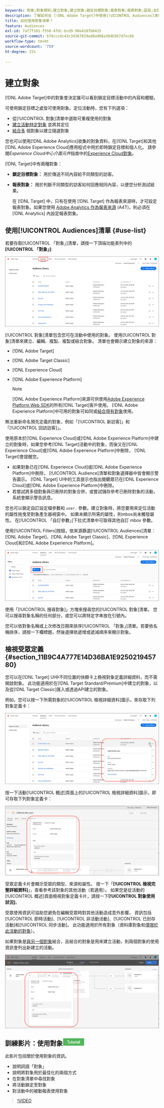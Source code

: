 ```yaml
---
keywords: 對象;對象規則;建立對象;建立對象;鎖定目標對象;報表對象;報表對象;區段;自訂設定檔參數;對象定義;對象清單
description: 了解如何在 [!DNL Adobe Target]中使用[!UICONTROL Audiences]清單。
title: 如何使用對象清單？
feature: Audiences
exl-id: 7af7f101-f550-4fdc-bcd9-90e4107b0415
source-git-commit: b74cccdc43c34367819ed8a908a304b567d7ecbb
workflow-type: tm+mt
source-wordcount: '759'
ht-degree: 31%

---
```


# 建立對象

[!DNL Adobe Target]中的對象會決定誰可以看到鎖定目標活動中的內容和體驗。

可使用鎖定目標之處皆可使用對象。定位活動時，您有下列選項：

* 從[!UICONTROL 對象]清單中選取可重複使用的對象
* [建立活動特定對象](/help/c-target/creating-activity-only-audience.md) 並將其定位
* [結合多](/help/c-target/combining-multiple-audiences.md#concept_A7386F1EA4394BD2AB72399C225981E5) 個對象以建立隨選對象

您也可以使用[!DNL Adobe Analytics]收集的對象資料，在[!DNL Target]和其他[!DNL Adobe Experience Cloud]應用程式中用於即時鎖定目標和個人化。 請參閱&#x200B;*Experience Cloud中心介面元件*&#x200B;指南中的[Experience Cloud對象](https://experienceleague.adobe.com/docs/core-services/interface/audiences/audience-library.html??lang=zh-Hant)。

[!DNL Target]中有兩種對象：

* **鎖定目標對象：** 用於傳送不同內容給不同類型的訪客。
* **報表對象：** 用於判斷不同類型的訪客如何回應相同內容，以便您分析測試結果。

   在 [!DNL Target] 中，只有在使用 [!DNL Target] 作為報表來源時，才可設定報表對象。如果您使用 [ Adobe Analytics 作為報表來源](/help/c-integrating-target-with-mac/a4t/a4t.md) (A4T)，則必須在 [!DNL Analytics] 內設定報表對象。

## 使用[!UICONTROL Audiences]清單 {#use-list}

若要存取[!UICONTROL 「對象」]清單，請按一下頂端功能表列中的&#x200B;**[!UICONTROL 「對象」]**:

![受眾清單](assets/audiences_list.png)

[!UICONTROL 對象]清單包含您可在活動中使用的對象。 使用[!UICONTROL 對象]清單來建立、編輯、複製、複製或結合對象。 清單也會顯示建立對象的來源：

* [!DNL Adobe Target]
* [!DNL Adobe Target Classic]
* [!DNL Experience Cloud]
* [!DNL Adobe Experience Platform]

   >[!NOTE]
   >
   >[!DNL Adobe Experience Platform]來源可供使用[Adobe Experience Platform Web SDK](/help/c-implementing-target/c-implementing-target-for-client-side-web/aep-web-sdk.md)的所有[!DNL Target]客戶使用。 [!DNL Adobe Experience Platform]中可用的對象可如同或[結合現有對象](/help/c-target/combining-multiple-audiences.md)使用。

無法重新命名預先定義的對象，例如「[!UICONTROL 新訪客]」和「[!UICONTROL 回訪訪客]」。

使用原本於[!DNL Experience Cloud]或[!DNL Adobe Experience Platform]中建立的對象時，如果您參考[!DNL Target]活動中的對象，而後又在[!DNL Experience Cloud]或[!DNL Adobe Experience Platform]中刪除， [!DNL Target]會提醒您。

* 如果對象已在[!DNL Experience Cloud]或[!DNL Adobe Experience Platform]中刪除， [!UICONTROL Audience]清單和對象選擇器中皆會顯示警告圖示。 [!DNL Target] UI中的工具提示也指出閱聽眾已在[!DNL Experience Cloud]或[!DNL Adobe Experience Platform]中刪除。
* 若嘗試將多個對象與已刪除的對象合併，或嘗試儲存參考已刪除對象的活動，系統會顯示警告訊息。

您也可以鎖定自訂設定檔參數和 `user.` 參數。建立對象時，將您要用來定位活動的屬性拖曳至對象產生器視窗中。 如果未顯示所需的屬性，則mbox尚未觸發屬性。 在[!UICONTROL 「自訂參數」]下拉式清單中可取得其他自訂 mbox 參數。

使用[!UICONTROL Filters]按鈕，依來源篩選[!UICONTROL  Audiences]清單：[!DNL Adobe Target]、[!DNL Adobe Target Classic]、[!DNL Experience Cloud]和[!DNL Adobe Experience Platform]。

![對象清單中的篩選  器](assets/filters.png)

使用「[!UICONTROL 搜尋對象]」方塊來搜尋您的[!UICONTROL 對象]清單。 您可以搜尋對象名稱的任何部分，或您可以將特定字串放在引號內。

您可以依對象名稱或上次修改日期來排序[!UICONTROL 「對象」]清單。若要依名稱排序，請按一下欄標題，然後選擇依遞增或遞減順序來顯示對象。

## 檢視受眾定義 {#section_11B9C4A777E14D36BA1E925021945780}

您可以在[!DNL Target] UI中不同位置的快顯卡上檢視對象定義詳細資料，而不需開啟對象。 此功能適用於在[!DNL Target Standard/Premium]中建立的對象，以及從[!DNL Target Classic]匯入或透過API建立的對象。

例如，您可以按一下所需對象的[!UICONTROL 檢視詳細資料]圖示，來存取下列對象定義卡：

![活動 > 受眾定義](assets/audience_definition_list.png)

按一下活動[!UICONTROL 概述]頁面上的[!UICONTROL 檢視詳細資料]圖示，即可存取下列對象定義卡：

![活動 > 受眾定義](assets/view-details-activity-overview.png)

受眾定義卡片會顯示受眾的類型、來源和屬性。 按一下「**[!UICONTROL 檢視完整詳細資料]**」，查看參考該對象的其他活動（若適用）。 如果您是從活動的[!UICONTROL 概述]頁面檢視對象定義卡片，請按一下&#x200B;**[!UICONTROL 對象使用狀況]**。

受眾使用資訊可協助您避免在編輯受眾時對其他活動造成意外影響。 資訊包括[!UICONTROL 即時活動]、[!UICONTROL 非活動活動]、[!UICONTROL 已封存活動]和[!UICONTROL 同步活動]。 此功能適用於所有對象（資料庫對象和[僅限於此活動的對象](/help/c-target/creating-activity-only-audience.md#concept_A6BADCF530ED4AE1852E677FEBE68483)）。

如果對象是[與另一個對象](/help/c-target/combining-multiple-audiences.md)結合，且結合的對象是用來建立活動，則兩個對象的使用資訊會列出新建立的活動。

![](assets/audience_definition_list_usage.png)

<!--The following audience definition card is for an audience imported from the Adobe Experience Cloud. In this instance, the audience was imported from Adobe Audience Manager (AAM).

![Usage tab on Audience Definition card](assets/audience_definition_mc.png)

The following details are available for these imported audience types:

| Audience Type | Details |
|--- |--- |
|Mobile audience|Marketing Name, Vendor, and Model.<br>The `matches | does not match` operator displays instead of `equals | does not equal`<br>![Imported Mobile Audience](/help/c-target/c-audiences/assets/imported_mobile_audience.png).|
|Visitor-behavior audience|**user.categoryAffinity:** `categoryAffinity` with `FAVORITE` parameter.<br>![Imported Category Affinity](/help/c-target/c-audiences/assets/imported_category_affinity.png)<br>**Monitoring:** Monitoring service equals true.<br>**No Monitoring Service:** Monitoring service equals false.<br>![Imported Monitoring](/help/c-target/c-audiences/assets/imported_monitoring.png)|
|Audiences using the NOT operator|**Single Rule:** Target displays the audience in the format `[All Visitor AND [NOT [rule]`. Single NOT rule displays with AND with `AllVisitor` audience.<br>![Imported Not Audience](/help/c-target/c-audiences/assets/imported_not_audience.png)|

Keep the following points in mind as you work with imported audiences:

* Expression target audiences are no longer supported in Target Standard/Premium. 
* Target Standard/Premium does not support some deprecated audiences or has improved operators for ease of use. Because of this, the definition of an imported audience, although working as per definition, does not mean that same is now available for creation in the Standard/Premium interface. For example, Social Audiences are visible with their rules but Target Standard/Premium does not allow social audiences to be created.-->

## 訓練影片：使用對象![教學課程徽章](/help/assets/tutorial.png)

此影片包括關於使用對象的資訊。

* 說明詞語「對象」
* 說明將對象用於最佳化的兩個方式
* 在對象清單中尋找對象
* 將活動鎖定至對象
* 對活動中的被動報表使用對象

>[!VIDEO](https://video.tv.adobe.com/v/17398)
